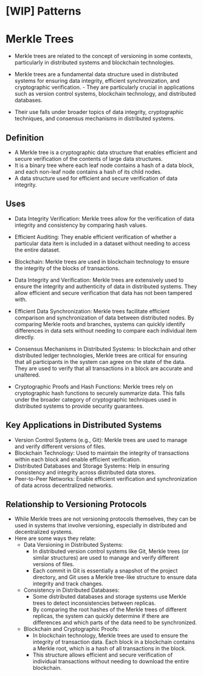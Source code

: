 # [WIP] Patterns

# Merkle Trees

- Merkle trees are related to the concept of versioning in some contexts, particularly in distributed systems and blockchain technologies.

- Merkle trees are a fundamental data structure used in distributed systems for ensuring data integrity, efficient synchronization, and cryptographic verification. - They are particularly crucial in applications such as version control systems, blockchain technology, and distributed databases.
- Their use falls under broader topics of data integrity, cryptographic techniques, and consensus mechanisms in distributed systems.

## Definition

- A Merkle tree is a cryptographic data structure that enables efficient and secure verification of the contents of large data structures.
- It is a binary tree where each leaf node contains a hash of a data block, and each non-leaf node contains a hash of its child nodes.
- A data structure used for efficient and secure verification of data integrity.

## Uses

- Data Integrity Verification: Merkle trees allow for the verification of data integrity and consistency by comparing hash values.
- Efficient Auditing: They enable efficient verification of whether a particular data item is included in a dataset without needing to access the entire dataset.
- Blockchain: Merkle trees are used in blockchain technology to ensure the integrity of the blocks of transactions.

- Data Integrity and Verification: Merkle trees are extensively used to ensure the integrity and authenticity of data in distributed systems. They allow efficient and secure verification that data has not been tampered with.
- Efficient Data Synchronization: Merkle trees facilitate efficient comparison and synchronization of data between distributed nodes. By comparing Merkle roots and branches, systems can quickly identify differences in data sets without needing to compare each individual item directly.
- Consensus Mechanisms in Distributed Systems: In blockchain and other distributed ledger technologies, Merkle trees are critical for ensuring that all participants in the system can agree on the state of the data. They are used to verify that all transactions in a block are accurate and unaltered.
- Cryptographic Proofs and Hash Functions: Merkle trees rely on cryptographic hash functions to securely summarize data. This falls under the broader category of cryptographic techniques used in distributed systems to provide security guarantees.

## Key Applications in Distributed Systems

- Version Control Systems (e.g., Git): Merkle trees are used to manage and verify different versions of files.
- Blockchain Technology: Used to maintain the integrity of transactions within each block and enable efficient verification.
- Distributed Databases and Storage Systems: Help in ensuring consistency and integrity across distributed data stores.
- Peer-to-Peer Networks: Enable efficient verification and synchronization of data across decentralized networks.

## Relationship to Versioning Protocols

- While Merkle trees are not versioning protocols themselves, they can be used in systems that involve versioning, especially in distributed and decentralized systems.
- Here are some ways they relate:
  - Data Versioning in Distributed Systems:
    - In distributed version control systems like Git, Merkle trees (or similar structures) are used to manage and verify different versions of files.
    - Each commit in Git is essentially a snapshot of the project directory, and Git uses a Merkle tree-like structure to ensure data integrity and track changes.
  - Consistency in Distributed Databases:
    - Some distributed databases and storage systems use Merkle trees to detect inconsistencies between replicas.
    - By comparing the root hashes of the Merkle trees of different replicas, the system can quickly determine if there are differences and which parts of the data need to be synchronized.
  - Blockchain and Cryptographic Proofs:
    - In blockchain technology, Merkle trees are used to ensure the integrity of transaction data. Each block in a blockchain contains a Merkle root, which is a hash of all transactions in the block.
    - This structure allows efficient and secure verification of individual transactions without needing to download the entire blockchain.
